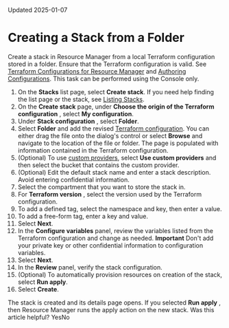Updated 2025-01-07
# Creating a Stack from a Folder
Create a stack in Resource Manager from a local Terraform configuration stored in a folder.
Ensure that the Terraform configuration is valid. See [Terraform Configurations for Resource Manager](https://docs.oracle.com/en-us/iaas/Content/ResourceManager/Concepts/terraformconfigresourcemanager.htm#top "Review requirements and recommendations for Terraform configurations used with Resource Manager. Use Terraform and Resource Manager to install, configure, and manage resources using the infrastructure-as-code model.") and [Authoring Configurations](https://docs.oracle.com/en-us/iaas/Content/ResourceManager/Concepts/authoring-configurations.htm#top "Write a Terraform configuration to describe infrastructure using the HashiCorp Configuration Language format \(HCL\).").
This task can be performed using the Console only.
  1. On the **Stacks** list page, select **Create stack**. If you need help finding the list page or the stack, see [Listing Stacks](https://docs.oracle.com/iaas/Content/ResourceManager/Tasks/list-stacks.htm).
  2. On the **Create stack** page, under **Choose the origin of the Terraform configuration** , select **My configuration**.
  3. Under **Stack configuration** , select **Folder**.
  4. Select **Folder** and add the revised [Terraform configuration](https://docs.oracle.com/en-us/iaas/Content/ResourceManager/Concepts/terraformconfigresourcemanager.htm#top "Review requirements and recommendations for Terraform configurations used with Resource Manager. Use Terraform and Resource Manager to install, configure, and manage resources using the infrastructure-as-code model.").
You can either drag the file onto the dialog's control or select **Browse** and navigate to the location of the file or folder.
The page is populated with information contained in the Terraform configuration.
  5. (Optional) To use [custom providers](https://docs.oracle.com/en-us/iaas/Content/ResourceManager/Tasks/update-stack-custom-providers.htm#top "Update a stack to fetch custom providers from Object Storage buckets."), select **Use custom providers** and then select the bucket that contains the custom provider.
  6. (Optional) Edit the default stack name and enter a stack description. Avoid entering confidential information.
  7. Select the compartment that you want to store the stack in.
  8. For **Terraform version** , select the version used by the Terraform configuration.
  9. To add a defined tag, select the namespace and key, then enter a value.
  10. To add a free-form tag, enter a key and value.
  11. Select **Next**.
  12. In the **Configure variables** panel, review the variables listed from the Terraform configuration and change as needed.
**Important** Don't add your private key or other confidential information to configuration variables. 
  13. Select **Next**.
  14. In the **Review** panel, verify the stack configuration.
  15. (Optional) To automatically provision resources on creation of the stack, select **Run apply**.
  16. Select **Create**.


The stack is created and its details page opens.
If you selected **Run apply** , then Resource Manager runs the apply action on the new stack.
Was this article helpful?
YesNo

